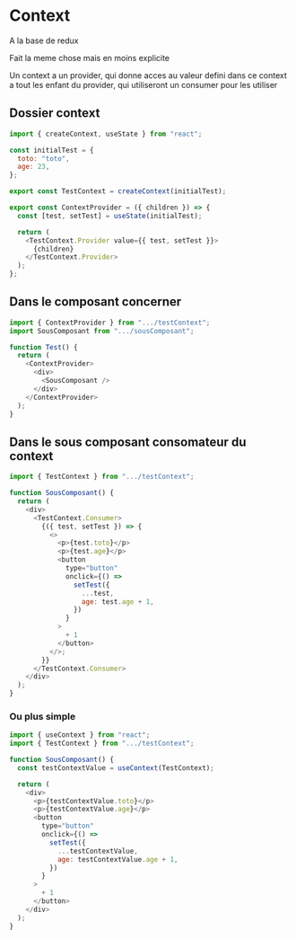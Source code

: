 # Context

A la base de redux

Fait la meme chose mais en moins explicite

Un context a un provider, qui donne acces au valeur defini dans ce context a tout les enfant du provider, qui utiliseront un consumer pour les utiliser

## Dossier context

```js
import { createContext, useState } from "react";

const initialTest = {
  toto: "toto",
  age: 23,
};

export const TestContext = createContext(initialTest);

export const ContextProvider = ({ children }) => {
  const [test, setTest] = useState(initialTest);

  return (
    <TestContext.Provider value={{ test, setTest }}>
      {children}
    </TestContext.Provider>
  );
};
```

## Dans le composant concerner

```js
import { ContextProvider } from ".../testContext";
import SousComposant from ".../sousComposant";

function Test() {
  return (
    <ContextProvider>
      <div>
        <SousComposant />
      </div>
    </ContextProvider>
  );
}
```

## Dans le sous composant consomateur du context

```js
import { TestContext } from ".../testContext";

function SousComposant() {
  return (
    <div>
      <TestContext.Consumer>
        {({ test, setTest }) => {
          <>
            <p>{test.toto}</p>
            <p>{test.age}</p>
            <button
              type="button"
              onclick={() =>
                setTest({
                  ...test,
                  age: test.age + 1,
                })
              }
            >
              + 1
            </button>
          </>;
        }}
      </TestContext.Consumer>
    </div>
  );
}
```

### Ou plus simple

```js
import { useContext } from "react";
import { TestContext } from ".../testContext";

function SousComposant() {
  const testContextValue = useContext(TestContext);

  return (
    <div>
      <p>{testContextValue.toto}</p>
      <p>{testContextValue.age}</p>
      <button
        type="button"
        onclick={() =>
          setTest({
            ...testContextValue,
            age: testContextValue.age + 1,
          })
        }
      >
        + 1
      </button>
    </div>
  );
}
```
